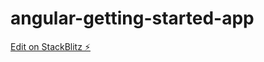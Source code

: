 # angular-getting-started-app

[Edit on StackBlitz ⚡️](https://stackblitz.com/edit/angular-getting-started-app)